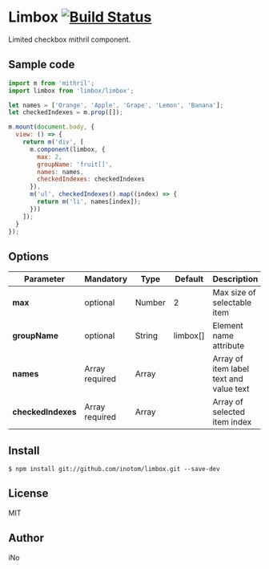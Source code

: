 # Limbox [![Build Status](https://travis-ci.org/inotom/limbox.svg?branch=master)](https://travis-ci.org/inotom/limbox)

Limited checkbox mithril component.

## Sample code

```javascript
import m from 'mithril';
import limbox from 'limbox/limbox';

let names = ['Orange', 'Apple', 'Grape', 'Lemon', 'Banana'];
let checkedIndexes = m.prop([]);

m.mount(document.body, {
  view: () => {
    return m('div', [
      m.component(limbox, {
        max: 2,
        groupName: 'fruit[]',
        names: names,
        checkedIndexes: checkedIndexes
      }),
      m('ul', checkedIndexes().map((index) => {
        return m('li', names[index]);
      }))
    ]);
  }
});
```

## Options

| **Parameter** |  **Mandatory** | **Type** | **Default** | **Description** |
| ------------- | -------------- | -------- | ----------- | --------------- |
| **max** | optional | Number | 2 | Max size of selectable item |
| **groupName** | optional | String | limbox[] | Element name attribute |
| **names** | Array required | Array | | Array of item label text and value text |
| **checkedIndexes** | Array required | Array | | Array of selected item index |

## Install

```
$ npm install git://github.com/inotom/limbox.git --save-dev
```

## License

MIT

## Author

iNo
